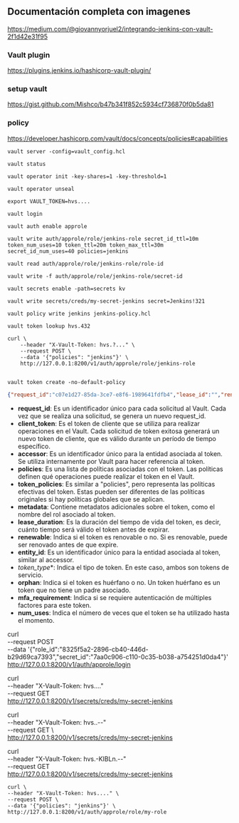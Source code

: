 ## Documentación completa con imagenes 
https://medium.com/@giovannyorjuel2/integrando-jenkins-con-vault-2f1d42e31f95



### Vault plugin
https://plugins.jenkins.io/hashicorp-vault-plugin/

### setup vault
https://gist.github.com/Mishco/b47b341f852c5934cf736870f0b5da81

### policy 
https://developer.hashicorp.com/vault/docs/concepts/policies#capabilities


```shell script
vault server -config=vault_config.hcl 
   
vault status

vault operator init -key-shares=1 -key-threshold=1

vault operator unseal

export VAULT_TOKEN=hvs....

vault login

vault auth enable approle

vault write auth/approle/role/jenkins-role secret_id_ttl=10m token_num_uses=10 token_ttl=20m token_max_ttl=30m secret_id_num_uses=40 policies=jenkins

vault read auth/approle/role/jenkins-role/role-id

vault write -f auth/approle/role/jenkins-role/secret-id

vault secrets enable -path=secrets kv

vault write secrets/creds/my-secret-jenkins secret=Jenkins!321

vault policy write jenkins jenkins-policy.hcl 

vault token lookup hvs.432
 
curl \
    --header "X-Vault-Token: hvs.?..." \
    --request POST \
    --data '{"policies": "jenkins"}' \
    http://127.0.0.1:8200/v1/auth/approle/role/jenkins-role


vault token create -no-default-policy

```

```json
{"request_id":"c07e1d27-85da-3ce7-e8f6-1989641fdfb4","lease_id":"","renewable":false,"lease_duration":0,"data":null,"wrap_info":null,"warnings":null,"auth":{"client_token":"hvs.CA","accessor":"PEQCDZESmAc9rwiQumNr1dqI","policies":["default","jenkins"],"token_policies":["default","jenkins"],"metadata":{"role_name":"jenkins-role"},"lease_duration":1200,"renewable":true,"entity_id":"f5798c1d-9738-d60c-0c95-d77cb44a5af5","token_type":"service","orphan":true,"mfa_requirement":null,"num_uses":10}}
```

- **request_id**: Es un identificador único para cada solicitud al Vault. Cada vez que se realiza una solicitud, se genera un nuevo request_id.
-  **client_token**: Es el token de cliente que se utiliza para realizar operaciones en el Vault. Cada solicitud de token exitosa generará un nuevo token de cliente, que es válido durante un período de tiempo específico.
-  **accessor**: Es un identificador único para la entidad asociada al token. Se utiliza internamente por Vault para hacer referencia al token.
-  **policies**: Es una lista de políticas asociadas con el token. Las políticas definen qué operaciones puede realizar el token en el Vault.
-  **token_policies**: Es similar a "policies", pero representa las políticas efectivas del token. Estas pueden ser diferentes de las políticas originales si hay políticas globales que se aplican.
- **metadata**: Contiene metadatos adicionales sobre el token, como el nombre del rol asociado al token.
- **lease_duration**: Es la duración del tiempo de vida del token, es decir, cuánto tiempo será válido el token antes de expirar.
- **renewable**: Indica si el token es renovable o no. Si es renovable, puede ser renovado antes de que expire.
- **entity_id**: Es un identificador único para la entidad asociada al token, similar al accessor.
- *token_type**: Indica el tipo de token. En este caso, ambos son tokens de servicio.
- **orphan**: Indica si el token es huérfano o no. Un token huérfano es un token que no tiene un padre asociado.
- **mfa_requirement**: Indica si se requiere autenticación de múltiples factores para este token.
- **num_uses**: Indica el número de veces que el token se ha utilizado hasta el momento.


curl \
    --request POST \
    --data '{"role_id":"8325f5a2-2896-cb40-446d-b29d69ca7393","secret_id":"7aa0c906-c110-0c35-b038-a754251d0da4"}' \
    http://127.0.0.1:8200/v1/auth/approle/login


curl \
    --header "X-Vault-Token: hvs...." \
    --request GET \
    http://127.0.0.1:8200/v1/secrets/creds/my-secret-jenkins

curl \
    --header "X-Vault-Token: hvs..--" \
    --request GET \                                                                                                 
    http://127.0.0.1:8200/v1/secrets/creds/my-secret-jenkins

curl \
    --header "X-Vault-Token: hvs.-KIBLn.--" \
    --request GET \
    http://127.0.0.1:8200/v1/secrets/creds/my-secret-jenkins

    curl \
    --header "X-Vault-Token: hvs...." \
    --request POST \
    --data '{"policies": "jenkins"}' \
    http://127.0.0.1:8200/v1/auth/approle/role/my-role
